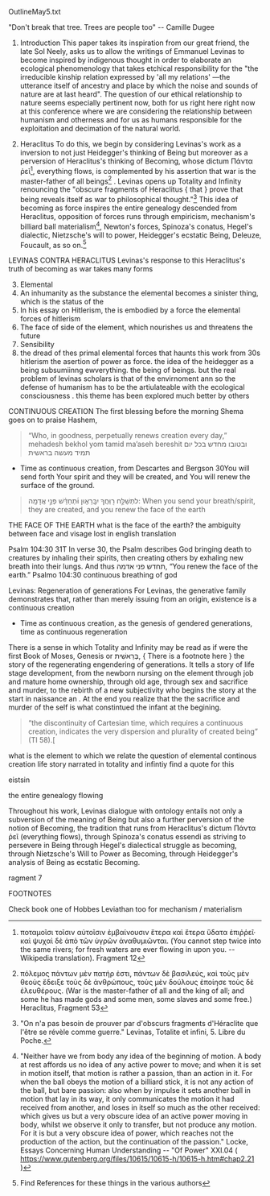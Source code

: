OutlineMay5.txt

"Don't break that tree. Trees are people too" 
  -- Camille Dugee 

1. Introduction
This paper takes its inspiration from our great friend, the late Sol Neely, asks us to allow the writings of Emmanuel Levinas to become inspired by indigenous thought in order to elaborate an ecological phenomenology that takes etchical responsibility for the "the irreducible kinship relation expressed by 'all my relations' —the utterance itself of ancestry and place by which the noise and sounds of nature are at last heard".  The question of our ethical relationship to nature seems especially pertinent now, both for us right here right now at this conference where we are considering the relationship between humanism and otherness and for us as humans responsible for the exploitation and decimation of the natural world.  

2. Heraclitus
To do this, we begin by considering Levinas's work as a inversion to not just Heidegger's thinking of Being but moreover as a perversion of Heraclitus's thinking of Becoming, whose dictum  Πάντα ῥεῖ[^1],  everything flows, is complemented by his assertion that war is the master-father of all beings[^2] .  Levinas opens up Totality and Infinity renouncing the "obscure fragments of Heraclitus { that } prove that being reveals itself as war to philosophical thought."[^3]  This idea of becoming as force inspires the entire genealogy descended from Heraclitus, opposition of forces runs through empiricism, mechanism's billiard ball materialism[^4], Newton's forces, Spinoza's conatus, Hegel's dialectic, Nietzsche's will to power, Heidegger's ecstatic Being, Deleuze, Foucault, as so on.[^5]  


LEVINAS CONTRA HERACLITUS
Levinas's response to this Heraclitus's truth of becoming as war takes many forms

3. Elemental 
  1. An inhumanity as the substance the elemental becomes a sinister thing, which is the status of the 
  2. In his essay on Hitlerism, the is embodied by a force the elemental forces of hitlerism
  3. The face of side of the element, which nourishes us and threatens the future
  4. Sensibility 
  5. the dread of thes primal elemental forces that haunts this work from 30s hitlerism the asertion of power as force.  the idea of the heidegger as a being subsumiinng ewverything.  the being of beings.  but the real problem of levinas scholars is that of the envirnoment ann so the defense of humanism has to be the artiulateable with the ecological consciousness . this theme has been explored much better by others
 
CONTINUOUS CREATION
The first blessing before the morning Shema goes on to praise Hashem, 

> “Who, in goodness, perpetually renews creation every day,” 
 > mehadesh bekhol yom tamid ma’aseh bereshit ובטובו מחדש בכל יום תמיד מעשה בראשית 
* Time as continuous creation, from Descartes and Bergson
30You will send forth Your spirit and they will be created, and You will renew the surface of the ground.	 	

 > לתְּשַׁלַּ֣ח ר֖וּֽחֲךָ יִבָּֽרֵא֑וּן
 > וּ֜תְחַדֵּ֗שׁ פְּנֵ֣י אֲדָמָֽה:
> When you send your breath/spirit, they are created, 
> and you renew the face of the earth

THE FACE OF THE EARTH
what is the face of the earth?
the ambiguity between face and visage 
lost in english translation

Psalm 104:30 
31T
 In verse 30, the Psalm describes God bringing death to creatures by inhaling their spirits, then creating others by exhaling new breath into their lungs. And thus תחדש פני אדמה, “You renew the face of the earth.”
Psalmo 104:30 continuous breathing of god

Levinas: Regeneration of generations
For Levinas, the generative family demonstrates that, rather than merely issuing from an origin, existence is a continuous creation
* Time as continuous creation, as the genesis of gendered generations, time as continuous regeneration 

There is a sense in which Totality and Infinity may be read as if were the first Book of Moses, Genesis or בְּרֵאשִׁית, { There is a footnote here } the story of the regenerating engendering of generations.  It tells a story of life stage development, from the newborn nursing on the element through job and mature home ownership, through old age, through sex and sacrifice and murder, to the rebirth of a new subjectivity who begins the story at the start in naissance an . At the end you realize that the the sacrifice and murder of the self is what constintued the infant at the begining.

> “the discontinuity of Cartesian time, which requires a continuous creation, indicates the very dispersion and plurality of created being” (TI 58).[

what is the element to which we relate the question of elemental 
continous creation life story narrated in totality and infintiy
find a quote for this


eistsin




the entire genealogy flowing

Throughout his work, Levinas dialogue with ontology entails not only a subversion of the meaning of Being but also a further perversion of the notion of Becoming, the tradition that runs from Heraclitus's dictum Πάντα ῥεῖ (everything flows), through Spinoza's conatus essendi as striving to persevere in Being through Hegel's dialectical struggle as becoming, through  Nietzsche's Will to Power as Becoming, through Heidegger's analysis of Being as ecstatic Becoming.

ragment 7

FOOTNOTES


[^1]: ποταμοῖσι τοῖσιν αὐτοῖσιν ἐμβαίνουσιν ἕτερα καὶ ἕτερα ὕδατα ἐπιῤῥεῖ· καὶ ψυχαὶ δὲ ἀπὸ τῶν ὑγρῶν ἀναθυμιῶνται. (You cannot step twice into the same rivers; for fresh waters are ever flowing in upon you. -- Wikipedia translation).  Fragment 12

[^2]: πόλεμος πάντων μὲν πατήρ ἐστι, πάντων δὲ βασιλεύς, καὶ τοὺς μὲν θεοὺς ἔδειξε τοὺς δὲ ἀνθρώπους, τοὺς μὲν δούλους ἐποίησε τοὺς δὲ ἐλευθέρους. (War is the master-father of all and the king of all; and some he has made gods and some men, some slaves and some free.)  Heraclitus, Fragment 53

[^3]: "On n'a pas besoin de prouver par d'obscurs fragments d'Héraclite que l'être se révèle comme guerre." Levinas, Totalite et infini, 5. Libre du Poche. 

[^4]: "Neither have we from body any idea of the beginning of motion. A body at rest affords us no idea of any active power to move; and when it is set in motion itself, that motion is rather a passion, than an action in it. For when the ball obeys the motion of a billiard stick, it is not any action of the ball, but bare passion: also when by impulse it sets another ball in motion that lay in its way, it only communicates the motion it had received from another, and loses in itself so much as the other received: which gives us but a very obscure idea of an active power moving in body, whilst we observe it only to transfer, but not produce any motion. For it is but a very obscure idea of power, which reaches not the production of the action, but the continuation of the passion." Locke, Essays Concerning Human Understanding -- "Of Power" XXI.04  ( https://www.gutenberg.org/files/10615/10615-h/10615-h.htm#chap2.21 )

Check book one of Hobbes Leviathan too for mechanism / materialism


[^5]: Find References for these things in the various authors


